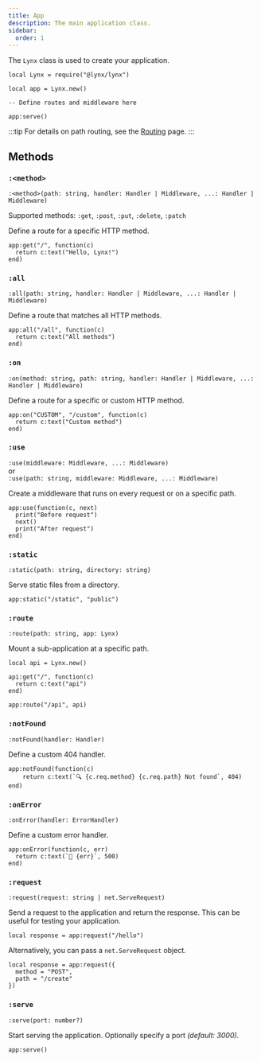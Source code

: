 ```yaml
---
title: App
description: The main application class.
sidebar:
  order: 1
---
```


The `Lynx` class is used to create your application.

```luau
local Lynx = require("@lynx/lynx")

local app = Lynx.new()

-- Define routes and middleware here

app:serve()
```

:::tip
For details on path routing, see the [Routing](/reference/routing) page.
:::

## Methods

### `:<method>`

`:<method>(path: string, handler: Handler | Middleware, ...: Handler | Middleware)`

Supported methods: `:get`, `:post`, `:put`, `:delete`, `:patch`

Define a route for a specific HTTP method.

```luau
app:get("/", function(c)
  return c:text("Hello, Lynx!")
end)
```

### `:all`

`:all(path: string, handler: Handler | Middleware, ...: Handler | Middleware)`

Define a route that matches all HTTP methods.

```luau
app:all("/all", function(c)
  return c:text("All methods")
end)
```

### `:on`

`:on(method: string, path: string, handler: Handler | Middleware, ...: Handler | Middleware)`

Define a route for a specific or custom HTTP method.

```luau
app:on("CUSTOM", "/custom", function(c)
  return c:text("Custom method")
end)
```

### `:use`

`:use(middleware: Middleware, ...: Middleware)` <br> or <br> `:use(path: string, middleware: Middleware, ...: Middleware)`

Create a middleware that runs on every request or on a specific path.

```luau
app:use(function(c, next)
  print("Before request")
  next()
  print("After request")
end)
```

### `:static`

`:static(path: string, directory: string)`

Serve static files from a directory.

```luau
app:static("/static", "public")
```

### `:route`

`:route(path: string, app: Lynx)`

Mount a sub-application at a specific path.

```luau
local api = Lynx.new()

api:get("/", function(c)
  return c:text("api")
end)

app:route("/api", api)
```

### `:notFound`

`:notFound(handler: Handler)`

Define a custom 404 handler.

```luau
app:notFound(function(c)
	return c:text(`🔍 {c.req.method} {c.req.path} Not found`, 404)
end)
```

### `:onError`

`:onError(handler: ErrorHandler)`

Define a custom error handler.

```luau
app:onError(function(c, err)
  return c:text(`🚨 {err}`, 500)
end)
```

### `:request`

`:request(request: string | net.ServeRequest)`

Send a request to the application and return the response. This can be useful for testing your application.

```luau
local response = app:request("/hello")
```

Alternatively, you can pass a `net.ServeRequest` object.

```luau
local response = app:request({
  method = "POST",
  path = "/create"
})
```

### `:serve`

`:serve(port: number?)`

Start serving the application. Optionally specify a port *(default: 3000)*.

```luau
app:serve()
```
